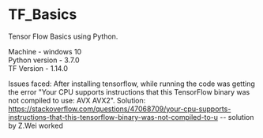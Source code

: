 # TF_Basics
Tensor Flow Basics using Python.

Machine - windows 10 <br />
Python version - 3.7.0 <br />
TF Version - 1.14.0


Issues faced: After installing tensorflow, while running the code was getting the error 
"Your CPU supports instructions that this TensorFlow binary was not compiled to use: AVX AVX2". 
Solution:  https://stackoverflow.com/questions/47068709/your-cpu-supports-instructions-that-this-tensorflow-binary-was-not-compiled-to-u -- solution by Z.Wei worked

 


